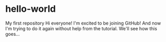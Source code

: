 # hello-world
My first repository
Hi everyone! I'm excited to be joining GitHub!
And now I'm trying to do it again without help from the tutorial. We'll see how this goes...
